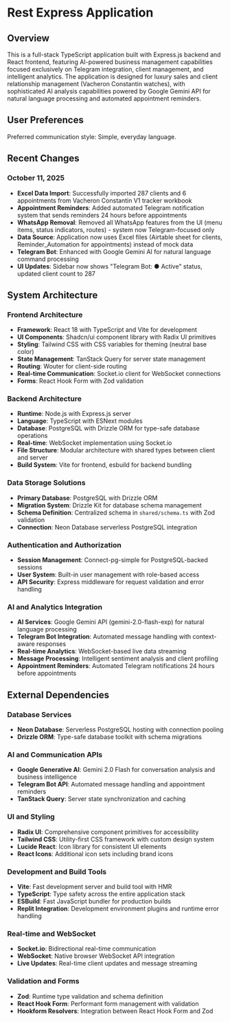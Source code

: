 # Rest Express Application

## Overview

This is a full-stack TypeScript application built with Express.js backend and React frontend, featuring AI-powered business management capabilities focused exclusively on Telegram integration, client management, and intelligent analytics. The application is designed for luxury sales and client relationship management (Vacheron Constantin watches), with sophisticated AI analysis capabilities powered by Google Gemini API for natural language processing and automated appointment reminders.

## User Preferences

Preferred communication style: Simple, everyday language.

## Recent Changes

### October 11, 2025
- **Excel Data Import**: Successfully imported 287 clients and 6 appointments from Vacheron Constantin V1 tracker workbook
- **Appointment Reminders**: Added automated Telegram notification system that sends reminders 24 hours before appointments
- **WhatsApp Removal**: Removed all WhatsApp features from the UI (menu items, status indicators, routes) - system now Telegram-focused only
- **Data Source**: Application now uses Excel files (Airtable sheet for clients, Reminder_Automation for appointments) instead of mock data
- **Telegram Bot**: Enhanced with Google Gemini AI for natural language command processing
- **UI Updates**: Sidebar now shows "Telegram Bot: ● Active" status, updated client count to 287

## System Architecture

### Frontend Architecture
- **Framework**: React 18 with TypeScript and Vite for development
- **UI Components**: Shadcn/ui component library with Radix UI primitives
- **Styling**: Tailwind CSS with CSS variables for theming (neutral base color)
- **State Management**: TanStack Query for server state management
- **Routing**: Wouter for client-side routing
- **Real-time Communication**: Socket.io client for WebSocket connections
- **Forms**: React Hook Form with Zod validation

### Backend Architecture
- **Runtime**: Node.js with Express.js server
- **Language**: TypeScript with ESNext modules
- **Database**: PostgreSQL with Drizzle ORM for type-safe database operations
- **Real-time**: WebSocket implementation using Socket.io
- **File Structure**: Modular architecture with shared types between client and server
- **Build System**: Vite for frontend, esbuild for backend bundling

### Data Storage Solutions
- **Primary Database**: PostgreSQL with Drizzle ORM
- **Migration System**: Drizzle Kit for database schema management
- **Schema Definition**: Centralized schema in `shared/schema.ts` with Zod validation
- **Connection**: Neon Database serverless PostgreSQL integration

### Authentication and Authorization
- **Session Management**: Connect-pg-simple for PostgreSQL-backed sessions
- **User System**: Built-in user management with role-based access
- **API Security**: Express middleware for request validation and error handling

### AI and Analytics Integration
- **AI Services**: Google Gemini API (gemini-2.0-flash-exp) for natural language processing
- **Telegram Bot Integration**: Automated message handling with context-aware responses
- **Real-time Analytics**: WebSocket-based live data streaming
- **Message Processing**: Intelligent sentiment analysis and client profiling
- **Appointment Reminders**: Automated Telegram notifications 24 hours before appointments

## External Dependencies

### Database Services
- **Neon Database**: Serverless PostgreSQL hosting with connection pooling
- **Drizzle ORM**: Type-safe database toolkit with schema migrations

### AI and Communication APIs
- **Google Generative AI**: Gemini 2.0 Flash for conversation analysis and business intelligence
- **Telegram Bot API**: Automated message handling and appointment reminders
- **TanStack Query**: Server state synchronization and caching

### UI and Styling
- **Radix UI**: Comprehensive component primitives for accessibility
- **Tailwind CSS**: Utility-first CSS framework with custom design system
- **Lucide React**: Icon library for consistent UI elements
- **React Icons**: Additional icon sets including brand icons

### Development and Build Tools
- **Vite**: Fast development server and build tool with HMR
- **TypeScript**: Type safety across the entire application stack
- **ESBuild**: Fast JavaScript bundler for production builds
- **Replit Integration**: Development environment plugins and runtime error handling

### Real-time and WebSocket
- **Socket.io**: Bidirectional real-time communication
- **WebSocket**: Native browser WebSocket API integration
- **Live Updates**: Real-time client updates and message streaming

### Validation and Forms
- **Zod**: Runtime type validation and schema definition
- **React Hook Form**: Performant form management with validation
- **Hookform Resolvers**: Integration between React Hook Form and Zod
